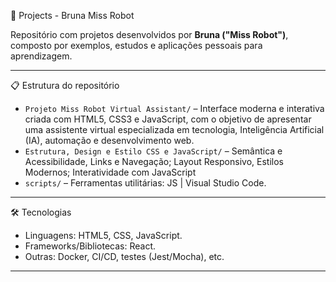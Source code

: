 📂 Projects - Bruna Miss Robot

Repositório com projetos desenvolvidos por **Bruna ("Miss Robot")**, composto por exemplos, estudos e aplicações pessoais para aprendizagem. 

---

📋 Estrutura do repositório

- `Projeto Miss Robot Virtual Assistant/` – Interface moderna e interativa criada com HTML5, CSS3 e JavaScript, com o objetivo de apresentar uma assistente virtual especializada em tecnologia, Inteligência Artificial (IA), automação e desenvolvimento web.
- `Estrutura, Design e Estilo CSS e JavaScript/` – Semântica e Acessibilidade, Links e Navegação; Layout Responsivo, Estilos Modernos; Interatividade com JavaScript
- `scripts/` – Ferramentas utilitárias: JS | Visual Studio Code.
  
---

🛠 Tecnologias

- Linguagens: HTML5, CSS, JavaScript.
- Frameworks/Bibliotecas: React.
- Outras: Docker, CI/CD, testes (Jest/Mocha), etc.

---
